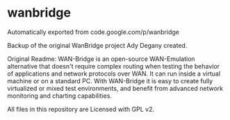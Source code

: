 # wanbridge
Automatically exported from code.google.com/p/wanbridge

Backup of the original WanBridge project Ady Degany created.

Original Readme:
WAN-Bridge is an open-source WAN-Emulation alternative that doesn't require complex routing when testing the behavior of applications and network protocols over WAN. It can run inside a virtual machine or on a standard PC. With WAN-Bridge it is easy to create fully virtualized or mixed test environments, and benefit from advanced network monitoring and charting capabilities.

All files in this repository are Licensed with GPL v2.
